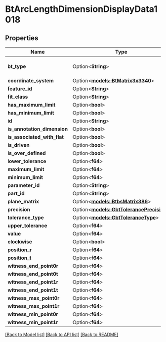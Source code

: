 # BtArcLengthDimensionDisplayData1018

## Properties

Name | Type | Description | Notes
------------ | ------------- | ------------- | -------------
**bt_type** | Option<**String**> | Type of JSON object. | [optional]
**coordinate_system** | Option<[**models::BtMatrix3x3340**](BTMatrix3x3-340.md)> |  | [optional]
**feature_id** | Option<**String**> |  | [optional]
**fit_class** | Option<**String**> |  | [optional]
**has_maximum_limit** | Option<**bool**> |  | [optional]
**has_minimum_limit** | Option<**bool**> |  | [optional]
**id** | Option<**String**> |  | [optional]
**is_annotation_dimension** | Option<**bool**> |  | [optional]
**is_associated_with_flat** | Option<**bool**> |  | [optional]
**is_driven** | Option<**bool**> |  | [optional]
**is_over_defined** | Option<**bool**> |  | [optional]
**lower_tolerance** | Option<**f64**> |  | [optional]
**maximum_limit** | Option<**f64**> |  | [optional]
**minimum_limit** | Option<**f64**> |  | [optional]
**parameter_id** | Option<**String**> |  | [optional]
**part_id** | Option<**String**> |  | [optional]
**plane_matrix** | Option<[**models::BtbsMatrix386**](BTBSMatrix-386.md)> |  | [optional]
**precision** | Option<[**models::GbtTolerancePrecision**](GBTTolerancePrecision.md)> |  | [optional]
**tolerance_type** | Option<[**models::GbtToleranceType**](GBTToleranceType.md)> |  | [optional]
**upper_tolerance** | Option<**f64**> |  | [optional]
**value** | Option<**f64**> |  | [optional]
**clockwise** | Option<**bool**> |  | [optional]
**position_r** | Option<**f64**> |  | [optional]
**position_t** | Option<**f64**> |  | [optional]
**witness_end_point0r** | Option<**f64**> |  | [optional]
**witness_end_point0t** | Option<**f64**> |  | [optional]
**witness_end_point1r** | Option<**f64**> |  | [optional]
**witness_end_point1t** | Option<**f64**> |  | [optional]
**witness_max_point0r** | Option<**f64**> |  | [optional]
**witness_max_point1r** | Option<**f64**> |  | [optional]
**witness_min_point0r** | Option<**f64**> |  | [optional]
**witness_min_point1r** | Option<**f64**> |  | [optional]

[[Back to Model list]](../README.md#documentation-for-models) [[Back to API list]](../README.md#documentation-for-api-endpoints) [[Back to README]](../README.md)


